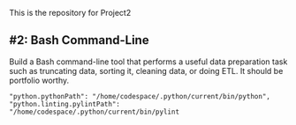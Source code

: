 This is the repository for Project2

## #2: Bash Command-Line 

Build a Bash command-line tool that performs a useful data preparation task such as truncating data, sorting it, cleaning data, or doing ETL. It should be portfolio worthy.


```
"python.pythonPath": "/home/codespace/.python/current/bin/python",
"python.linting.pylintPath": "/home/codespace/.python/current/bin/pylint
```
